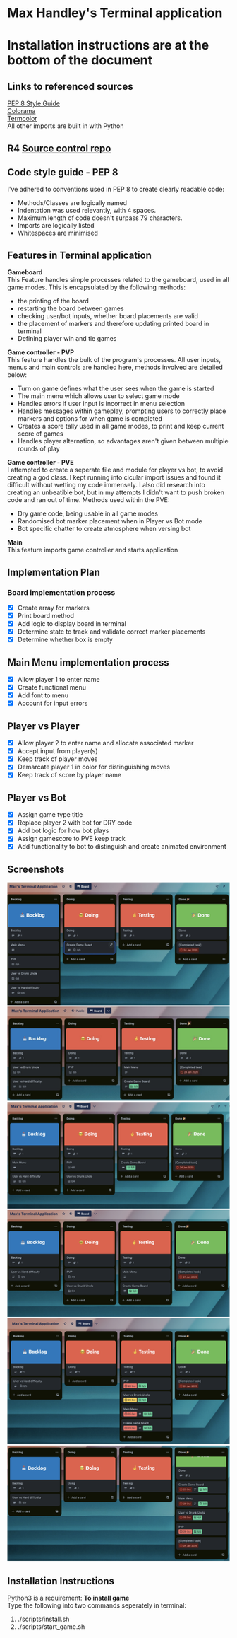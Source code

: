 # Max Handley's Terminal application
# Installation instructions are at the bottom of the document
 ## Links to referenced sources
[PEP 8 Style Guide](https://peps.python.org/pep-0008/)  
[Colorama](https://pypi.org/project/colorama/)  
[Termcolor](https://pypi.org/project/termcolor/)  
All other imports are built in with Python
 ## R4 [Source control repo](https://github.com/maxhandley97/TerminalApplication)
 ## Code style guide - PEP 8
I've adhered to conventions used in PEP 8 to create clearly readable code:
- Methods/Classes are logically named
- Indentation was used relevantly, with 4 spaces. 
- Maximum length of code doesn't surpass 79 characters.  
- Imports are logically listed
- Whitespaces are minimised
## Features in Terminal application
**Gameboard**  
This Feature handles simple processes related to the gameboard, used in all game modes. This is encapsulated by the following methods: 
- the printing of the board 
- restarting the board between games 
- checking user/bot inputs, whether board placements are valid 
- the placement of markers and therefore updating printed board in terminal
- Defining player win and tie games

**Game controller - PVP**  
This feature handles the bulk of the program's processes. All user inputs, menus and main controls are handled here, methods involved are detailed below:
- Turn on game defines what the user sees when the game is started
- The main menu which allows user to select game mode
- Handles errors if user input is incorrect in menu selection
- Handles messages within gameplay, prompting users to correctly place markers and options for when game is completed 
- Creates a score tally used in all game modes, to print and keep current score of games
- Handles player alternation, so advantages aren't given between multiple rounds of play

**Game controller - PVE**  
I attempted to create a seperate file and module for player vs bot, to avoid creating a god class. I kept running into cicular import issues and found it difficult without wetting my code immensely. I also did research into creating an unbeatible bot, but in my attempts I didn't want to push broken code and ran out of time. Methods used within the PVE:
- Dry game code, being usable in all game modes
- Randomised bot marker placement when in Player vs Bot mode
- Bot specific chatter to create atmosphere when versing bot


**Main**  
This feature imports game controller and starts application

## Implementation Plan
### Board implementation process
- [x] Create array for markers
- [x] Print board method
- [x] Add logic to display board in terminal
- [x] Determine state to track and validate correct marker placements
- [x] Determine whether box is empty

## Main Menu implementation process
- [x] Allow player 1 to enter name
- [x] Create functional menu
- [x] Add font to menu
- [x] Account for input errors

## Player vs Player
- [x] Allow player 2 to enter name and allocate associated marker
- [x] Accept input from player(s)
- [x] Keep track of player moves
- [x] Demarcate player 1 in color for distinguishing moves
- [x] Keep track of score by player name

## Player vs Bot
- [x] Assign game type title
- [x] Replace player 2 with bot for DRY code
- [x] Add bot logic for how bot plays
- [x] Assign gamescore to PVE keep track
- [x] Add functionality to bot to distinguish and create animated environment

## Screenshots
![Screenshot1](/docs/images/Screenshot12023-10-21.jpeg)
![Screenshot2](/docs/images/Screenshot22023-10-21.jpeg)
![Screenshot3](/docs/images/Screenshot32023-10-22.png)
![Screenshot4](/docs/images/Screenshot42023-10-24.png)
![Screenshot5](/docs/images/Screenshottesting2023-10-26.png)
![Screenshot6](/docs/images/ScreenshotDone2023-10-27.png)

## Installation Instructions
Python3 is a requirement:
**To install game**  
Type the following into two commands seperately in terminal:
1. ./scripts/install.sh  
2. ./scripts/start_game.sh
